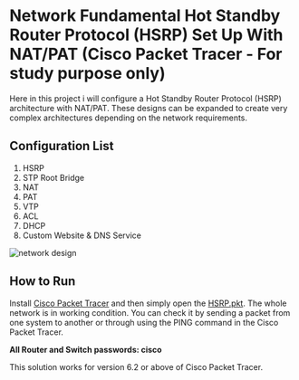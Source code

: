# Network Fundamental Hot Standby Router Protocol (HSRP) Set Up With NAT/PAT (Cisco Packet Tracer - For study purpose only)
Here in this project i will configure a Hot Standby Router Protocol (HSRP) architecture with NAT/PAT. These designs can be expanded to create very complex architectures depending on the network requirements.

## Configuration List
1. HSRP
2. STP Root Bridge
3. NAT
4. PAT
5. VTP
6. ACL
7. DHCP
8. Custom Website & DNS Service

![network design](/hsrp.PNG)

## How to Run
Install [Cisco Packet Tracer](https://www.netacad.com/courses/packet-tracer) and then simply open the [HSRP.pkt](https://github.com/weixiong15/Network_Fundamental_HSRP/blob/master/HSRP.pkt). The whole network is in working condition. You can check it by sending a packet from one system to another or through using the PING command in the Cisco Packet Tracer.

**All Router and Switch passwords: cisco**

This solution works for version 6.2 or above of Cisco Packet Tracer.
